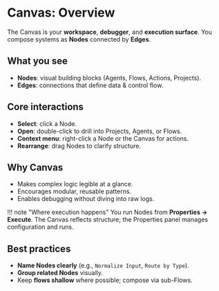 # Canvas: Overview

The Canvas is your **workspace**, **debugger**, and **execution surface**. You compose systems as **Nodes** connected by **Edges**.

## What you see
- **Nodes**: visual building blocks (Agents, Flows, Actions, Projects).
- **Edges**: connections that define data & control flow.

## Core interactions
- **Select**: click a Node.
- **Open**: double-click to drill into Projects, Agents, or Flows.
- **Context menu**: right-click a Node or the Canvas for actions.
- **Rearrange**: drag Nodes to clarify structure.

## Why Canvas
- Makes complex logic legible at a glance.
- Encourages modular, reusable patterns.
- Enables debugging without diving into raw logs.

!!! note "Where execution happens"
    You run Nodes from **Properties → Execute**. The Canvas reflects structure; the Properties panel manages configuration and runs.

## Best practices
- **Name Nodes clearly** (e.g., `Normalize Input`, `Route by Type`).
- **Group related Nodes** visually.
- Keep **flows shallow** where possible; compose via sub-Flows.
